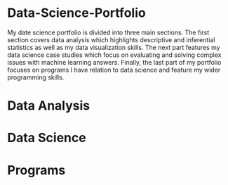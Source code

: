# Data-Science-Portfolio
My date science portfolio is divided into three main sections. The first section covers data analysis which highlights descriptive and inferential statistics as well as my data visualization skills. The next part features my data science case studies which focus on evaluating and solving complex issues with machine learning answers. Finally, the last part of my portfolio focuses on programs I have relation to data science and feature my wider programming skills.

# Data Analysis

# Data Science

# Programs
